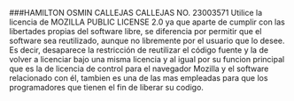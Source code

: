 ###HAMILTON OSMIN CALLEJAS CALLEJAS  NO. 23003571
Utilice la licencia de MOZILLA PUBLIC LICENSE 2.0 ya que aparte de cumplir con las libertades propias del software libre, se diferencia por permitir que el software sea reutilizado, aunque no libremente  por el usuario que lo desee. Es decir, desaparece la restricción de reutilizar el código fuente y la de volver a licenciar bajo una misma licencia y al igual por su funcion principal que es  la de licencia de control para el navegador Mozilla y el software relacionado con él, tambien es una de las mas empleadas para que los programadores que tienen el fin de liberar su codigo. 
